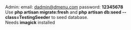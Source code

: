 Admin:  email: dadmin@dmenu.com password: **12345678**
<br />
Use **php artisan migrate:fresh** and **php artisan db:seed --class=TestingSeeder** to seed database.
<br /> Needs **imagick** installed
